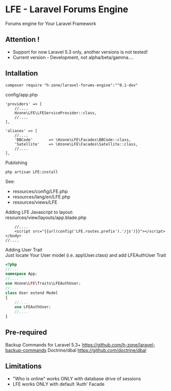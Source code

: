 # LFE - Laravel Forums Engine
Forums engine for Your Laravel Framework

## Attention !
- Support for now Laravel 5.3 only, another versions is not tested!
- Current version - Development, not alpha/beta/gamma....

## Intallation
```
composer require "h-zone/laravel-forums-engine":"^0.1-dev"
```

config/app.php
```
'providers' => [
    //....
    Hzone\LFE\LFEServiceProvider::class,
    //....
],
```
```
'aliases' => [
    //....
    'BBCode'       => \Hzone\LFE\Facades\BBCode::class,
    'Satellite'    => \Hzone\LFE\Facades\Satellite::class,
    //....
],
```

Publishing
```
php artisan LFE:install
```
See:
* resources/config/LFE.php
* resources/lang/en/LFE.php
* resources/views/LFE

Adding LFE Javascript to layout:<br />
resources/view/layouts/app.blade.php
```
    //....
    <script src="{{url(config('LFE.routes.prefix').'/js')}}"></script>
</body>
//....
```

Adding User Trait<br />
Just locate Your User model (i.e. app\User.class)
and add LFEAuthUser Trait
```php
<?php
//....
namespace App;
//....
use Hzone\LFE\Traits\LFEAuthUser;
//....
class User extend Model
{
    //....
    use LFEAuthUser;
    //....
}
```

## Pre-required
Backup Commands for Laravel 5.3+ https://github.com/h-zone/laravel-backup-commands
Doctrine/dbal https://github.com/doctrine/dbal

## Limitations
- "Who is online" works ONLY with database drive of sessions
- LFE works ONLY with default 'Auth' Facade